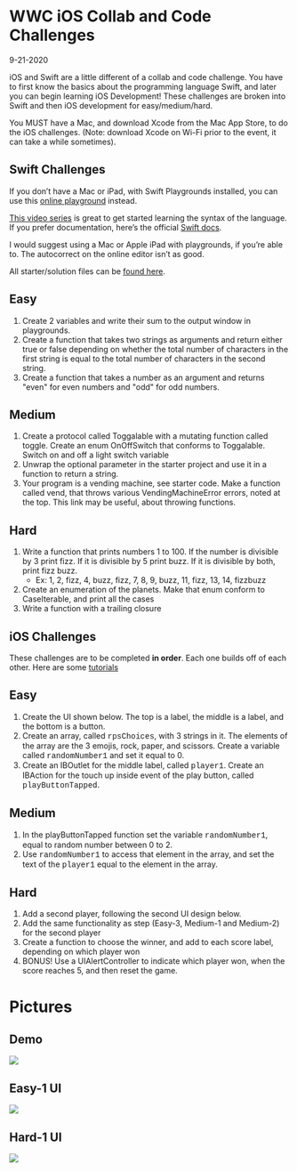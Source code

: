 # WWC iOS Collab and Code Challenges
9-21-2020

iOS and Swift are a little different of a collab and code challenge. You have to first know the basics about the programming language Swift, and later you can begin learning iOS Development! These challenges are broken into Swift and then iOS development for easy/medium/hard.

You MUST have a Mac, and download Xcode from the Mac App Store, to do the iOS challenges. (Note: download Xcode on Wi-Fi prior to the event, it can take a while sometimes).


## Swift Challenges
If you don’t have a Mac or iPad, with Swift Playgrounds installed, you can use this [online playground](https://repl.it/repls/UsefulFamiliarReference) instead.

[This video series](https://www.youtube.com/playlist?list=PLMRqhzcHGw1b89DXHOVA77ozWXWmuBkWX) is great to get started learning the syntax of the language. If you prefer documentation, here’s the official [Swift docs](https://docs.swift.org/swift-book/LanguageGuide/TheBasics.html).

I would suggest using a Mac or Apple iPad with playgrounds, if you’re able to. The autocorrect on the online editor isn’t as good.

All starter/solution files can be [found here](https://github.com/mikaelacaron/iOS-Collab-and-Code/tree/master/Swift%20Challenges).

## Easy
1. Create 2 variables and write their sum to the output window in playgrounds.
2. Create a function that takes two strings as arguments and return either true or false depending on whether the total number of characters in the first string is equal to the total number of characters in the second string.
3. Create a function that takes a number as an argument and returns "even" for even numbers and "odd" for odd numbers.

## Medium
1. Create a protocol called Toggalable with a mutating function called toggle. Create an enum OnOffSwitch that conforms to Toggalable. Switch on and off a light switch variable
2. Unwrap the optional parameter in the starter project and use it in a function to return a string.
3. Your program is a vending machine, see starter code. Make  a function called vend, that throws various VendingMachineError errors, noted at the top. This link may be useful, about throwing functions.
## Hard
1. Write  a function that prints numbers 1 to 100. If the number is divisible by 3 print fizz. If it is divisible by 5 print buzz. If it is divisible by both, print fizz buzz.
   * Ex: 1, 2, fizz, 4, buzz, fizz, 7, 8, 9, buzz, 11, fizz, 13, 14, fizzbuzz
2. Create an enumeration of the planets. Make that enum conform to CaseIterable, and print all the cases
3. Write a function with a trailing closure

## iOS Challenges
These challenges are to be completed <b>in order</b>. Each one builds off of each other. Here are some [tutorials](https://www.youtube.com/playlist?list=PLMRqhzcHGw1ZkH8RuznGMS0NZs0jWQQ5a)
## Easy
1. Create the UI shown below. The top is a label, the middle is a label, and the bottom is a button.
2. Create an array, called <span style="font-family: Courier New">rpsChoices</span>, with 3 strings in it. The elements of the array are the 3 emojis, rock, paper, and scissors. Create a variable called <span style="font-family: Courier New">randomNumber1</span> and set it equal to 0.
3. Create an IBOutlet for the middle label, called <span style="font-family: Courier New">player1</span>. Create an IBAction for the touch up inside event of the play button, called <span style="font-family: Courier New">playButtonTapped</span>.
## Medium
1. In the playButtonTapped function set the variable <span style="font-family: Courier New">randomNumber1</span>, equal to random number between 0 to 2.
2. Use <span style="font-family: Courier New">randomNumber1</span> to access that element in the array, and set the text of the <span style="font-family: Courier New">player1</span> equal to the element in the array.
## Hard
1. Add a second player, following the second UI design below.
2. Add the same functionality as step (Easy-3, Medium-1 and Medium-2) for the second player
3. Create a function to choose the winner, and add to each score label, depending on which player won
4. BONUS! Use a UIAlertController to indicate which player won, when the score reaches 5, and then reset the game.

# Pictures
## Demo
![](demo.gif)
## Easy-1 UI
![](One-Player.png)

## Hard-1 UI
![](Two-Player.png)
